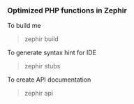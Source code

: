 ### Optimized PHP functions in Zephir

To build me

> zephir build

To generate syntax hint for IDE

> zephir stubs

To create API documentation

> zephir api

